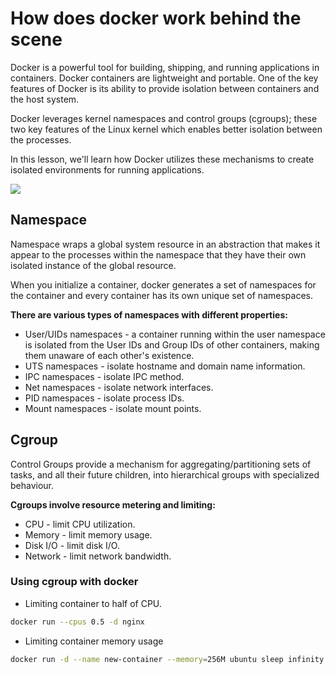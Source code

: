 # How does docker work behind the scene
Docker is a powerful tool for building, shipping, and running applications in containers. Docker containers are lightweight and portable. One of the key features of Docker is its ability to provide isolation between containers and the host system. 

Docker leverages kernel namespaces and control groups (cgroups); these two key features of the Linux kernel which enables better isolation between the processes.

In this lesson, we'll learn how Docker utilizes these mechanisms to create isolated environments for running applications.

![](https://media.chandradeoarya.com/file/CT/How-does-docker-work-behind-the-scene.png)

## Namespace

Namespace wraps a global system resource in an abstraction that makes it appear to the processes within the namespace that they have their own isolated instance of the global resource.

When you initialize a container, docker generates a set of namespaces for the container and every container has its own unique set of namespaces.

**There are various types of namespaces with different properties:**

- User/UIDs namespaces - a container running within the user namespace is isolated from the User IDs and Group IDs of other containers, making them unaware of each other's existence.
- UTS namespaces - isolate hostname and domain name information.
- IPC namespaces - isolate IPC method.
- Net namespaces - isolate network interfaces.
- PID namespaces - isolate process IDs.
- Mount namespaces - isolate mount points.

## Cgroup

Control Groups provide a mechanism for aggregating/partitioning sets of tasks, and all their future children, into hierarchical groups with specialized behaviour.

**Cgroups involve resource metering and limiting:**

- CPU - limit CPU utilization.
- Memory - limit memory usage.
- Disk I/O - limit disk I/O.
- Network - limit network bandwidth.

### Using cgroup with docker

- Limiting container to half of CPU.

```bash
docker run --cpus 0.5 -d nginx

```

- Limiting container memory usage

```bash
docker run -d --name new-container --memory=256M ubuntu sleep infinity
```
